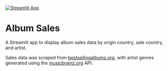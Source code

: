 [![Streamlit App](https://static.streamlit.io/badges/streamlit_badge_black_white.svg)](https://tbennett-ca-album-sales-streamlit-app-1c59mk.streamlit.app/)

# Album Sales 

A Streamlit app to display album sales data by origin country, sale country, and artist. 

Sales data was scraped from [bestsellingalbums.org](https://bestsellingalbums.org/), with artist genres generated using the [musicbrainz.org](https://musicbrainz.org/) API.
